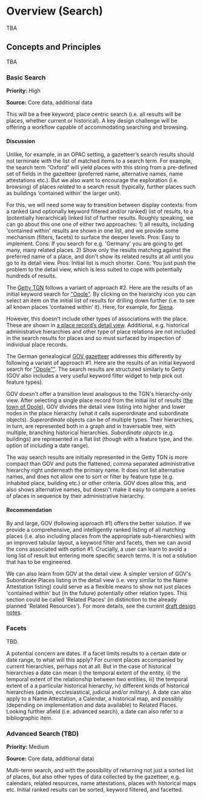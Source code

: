 # Overview (Search)

TBA

## Concepts and Principles

TBA

### Basic Search

**Priority:** High 

**Source:** Core data, additional data

This will be a free keyword, place centric search (i.e. all results will be places, whether current or historical). A key design challenge will be offering a workflow capable of accommodating searching and browsing.

#### Discussion

Unlike, for example, in an OPAC setting, a gazetteer’s search results should not terminate with the list of matched items to a search term. For example, the search term “Oxford” will yield places with this string from a pre-defined set of fields in the gazetteer (preferred name, alternative names, name attestations etc.). But we also want to encourage the exploration (i.e. browsing) of places _related_ to a search result (typically, further places such as buildings ‘contained within’ the larger unit). 

For this, we will need some way to transition between display contexts: from a ranked (and optionally keyword filtered and/or ranked) list of results, to a (potentially hierarchical) linked list of further results. Roughly speaking, we can go about this one one of either two approaches: 1) all results, including 'contained within' results are shown in one list, and we provide some mechanism (filters, facets) to surface the deeper levels. Pros: Easy to implement. Cons: If you search for e.g. 'Germany' you are going to get many, many related places. 2) Show only the results matching against the preferred name of a place, and don't show its related results at all until you go to its detail view. Pros: Initial list is much shorter. Cons: You just push the problem to the detail view, which is less suited to cope with potentially hundreds of results. 

The [Getty TGN][5] follows a variant of approach #2. Here are the results of an initial keyword search for ["Opole"][1]. By clicking on the hierarchy icon you can select an item on the initial list of results for drilling down further (i.e. to see all known places ‘contained within’ it). Here, for example, for [Siena][2].

However, this doesn't include other types of associations with the place. These are shown in [a place record’s detail view][3]. Additional, e.g. historical administrative hierarchies and other type of place relations are not included in the search results for places and so must surfaced by inspection of individual place records.

The German genealogical [GOV gazetteer][6] addresses this differently by following a variant of approach #1. Here are the results of an initial keyword search for ["Opole""][4]. The search results are structured similarly to Getty (GOV also includes a very useful keyword filter widget to help pick out feature types). 

GOV doesn't offer a transition level analogous to the TGN's hierarchy-only view. After selecting a single place record from the initial list of results ([the town of Opole][4]), GOV divides the detail view listing into higher and lower nodes in the place hierarchy (what it calls superordinate and subordinate objects). _Superordinate_ objects can be of multiple types. Their hierarchies, in turn, are represented both in a graph and in traversable tree, with multiple, branching historical hierarchies. _Subordinate objects_ (e.g. buildings) are represented in a flat list (though with a feature type, and the option of including a date range).

The way search results are initially represented in the Getty TGN is more compact than GOV and puts the flattened, comma separated administrative hierarchy right underneath the primary name. It does not list alternative names, and does not allow one to sort or filter by feature type (e.g. inhabited place, building etc.) or other criteria. GOV does allow this, and also shows alternative names, but doesn't make it easy to compare a series of places in sequence by their administrative hierarchy. 

#### Recommendation

By and large, GOV (following approach #1) offers the better solution. If we provide a comprehensive, and intelligently ranked listing of all matching places (i.e. also including places from the appropriate sub-hierarchies) with an improved tabular layout, a keyword filter and facets, then we can avoid the cons associated with option #1. Crucially, a user can learn to avoid a long list of result but entering more specific search terms. It is not a solution that has to be engineered. 

We can also learn from GOV at the detail view. A simpler version of GOV's Subordinate Places listing in the detail view (i.e. very similar to the Name Attestation listing) could serve as a flexible means to show not just places 'contained within' but (in the future) potentially other relation types. This section could be called 'Related Places' (in distinction to the already planned 'Related Resources'). For more details, see the current [draft design notes][7].

### Facets

TBD. 

A potential concern are dates. If a facet limits results to a certain date or date range, to what will this apply? For current places accompanied by current hierarchies, perhaps not at all. But in the case of historical hierarchies a date can mean i) the temporal extent of the entity, ii) the temporal extent of the relationship between two entities, iii) the temporal extent of a a particular historical hierarchy, iv) different kinds of historical hierarchies (admin, ecclesiastical, judicial and/or military). A date can also apply to a Name Attestation, a Calendar, a historical map, and possibly (depending on implementation and data available) to Related Places. Looking further afield (i.e. advanced search), a date can also refer to a bibliographic item.


### Advanced Search (TBD)

**Priority:** Medium 

**Source:** Core data, additional data)

Multi-term search, and with the possibility of returning not just a sorted list of places, but also other types of data collected by the gazetteer, e.g. calendars, related resources, name attestations, places with historical maps etc. Initial ranked results can be sorted, keyword filtered, and facetted.


[1]:	http://www.getty.edu/vow/TGNServlet?english=Y&find=opole&place=&page=1&nation=poland
[2]:	http://www.getty.edu/vow/TGNHierarchy?find=siena&place=&nation=italy&prev_page=1&english=Y&subjectid=7011179
[3]:	http://www.getty.edu/vow/TGNFullDisplay?find=siena&place=&nation=italy&english=Y&subjectid=7011179
[4]:	http://gov.genealogy.net/item/show/OPPELNJO80XQ
[5]:	https://www.getty.edu/research/tools/vocabularies/tgn/
[6]:	http://gov.genealogy.net
[7]:	/design/display.md


